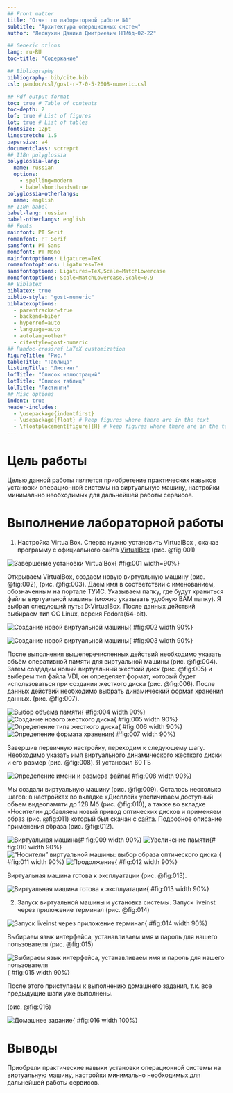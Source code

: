 ```yaml
---
## Front matter
title: "Отчет по лабораторной работе №1"
subtitle: "Архитектура операционных систем"
author: "Леснухин Даниил Дмитриевич НПИбд-02-22"

## Generic otions
lang: ru-RU
toc-title: "Содержание"

## Bibliography
bibliography: bib/cite.bib
csl: pandoc/csl/gost-r-7-0-5-2008-numeric.csl

## Pdf output format
toc: true # Table of contents
toc-depth: 2
lof: true # List of figures
lot: true # List of tables
fontsize: 12pt
linestretch: 1.5
papersize: a4
documentclass: scrreprt
## I18n polyglossia
polyglossia-lang:
  name: russian
  options:
	- spelling=modern
	- babelshorthands=true
polyglossia-otherlangs:
  name: english
## I18n babel
babel-lang: russian
babel-otherlangs: english
## Fonts
mainfont: PT Serif
romanfont: PT Serif
sansfont: PT Sans
monofont: PT Mono
mainfontoptions: Ligatures=TeX
romanfontoptions: Ligatures=TeX
sansfontoptions: Ligatures=TeX,Scale=MatchLowercase
monofontoptions: Scale=MatchLowercase,Scale=0.9
## Biblatex
biblatex: true
biblio-style: "gost-numeric"
biblatexoptions:
  - parentracker=true
  - backend=biber
  - hyperref=auto
  - language=auto
  - autolang=other*
  - citestyle=gost-numeric
## Pandoc-crossref LaTeX customization
figureTitle: "Рис."
tableTitle: "Таблица"
listingTitle: "Листинг"
lofTitle: "Список иллюстраций"
lotTitle: "Список таблиц"
lolTitle: "Листинги"
## Misc options
indent: true
header-includes:
  - \usepackage{indentfirst}
  - \usepackage{float} # keep figures where there are in the text
  - \floatplacement{figure}{H} # keep figures where there are in the text
---
```


# Цель работы

Целью данной работы является приобретение практических навыков установки операционной системы на виртуальную машину, настройки минимально необходимых для дальнейшей работы сервисов.

# Выполнение лабораторной работы

1. Настройка VirtualBox.
Сперва нужно установить VirtualBox , скачав программу с официального сайта
[VirtualBox](https://www.virtualbox.org/wiki/Downloads) (рис. @fig:001)

![Завершение установки VirtualBox](image/1.png){ #fig:001 width=90%}

Открываем VirtualBox, создаем новую виртуальную машину (рис. @fig:002), (рис. @fig:003). Даем имя
в соответствии с именованием, обозначенным на портале ТУИС. Указываем папку, где
будут храниться файлы виртуальной машины (можно указывать удобную ВАМ папку).
Я выбрал следующий путь: D\:VirtualBox. После данных действий выбираем тип ОС
Linux, версия Fedora(64-bit).

![Создание новой виртуальной машины](image/2.png){ #fig:002 width 90%}

![Создание новой виртуальной машины](image/3.png){ #fig:003 width 90%}

После выполнения вышеперечисленных действий необходимо указать объём 
оперативной памяти для виртуальной машины (рис. @fig:004). Затем создадим новый
виртуальный жесткий диск (рис. @fig:005) и выберем тип файла VDI, он определяет формат,
который будет использоваться при создании жесткого диска (рис. @fig:006). После данных
действий необходимо выбрать динамический формат хранения данных. (рис. @fig:007). 

![Выбор объема памяти](image/4.png){ #fig:004 width 90%}
![Создание нового жесткого диска](image/5.png){ #fig:005 width 90%}
![Определение типа жесткого диска](image/6.png){ #fig:006 width 90%}
![Определение формата хранения](image/7.png){ #fig:007 width 90%}

Завершив первичную настройку, переходим к следующему шагу. Необходимо указать
имя виртуального динамического жесткого диски и его размер (рис. @fig:008). Я установил 60
ГБ

![Определение имени и размера файла](image/8.png){ #fig:008 width 90%}

Мы создали виртуальную машину (рис. @fig:009). Осталось несколько шагов: в настройках во
вкладке «Дисплей» увеличиваем доступный объем видеопамяти до 128 Мб (рис. @fig:010), а
также во вкладке «Носители» добавляем новый привод оптических дисков и применяем
образ (рис. @fig:011) который был скачан с [сайта](https://getfedora.org/ru/workstation/download/).
Подробное описание применения образа (рис. @fig:012).

![Виртуальная машина](image/9.png){# fig:009 width 90%}
![Увеличение памяти](image/10.png){# fig:010 width 90%}
![“Носители” виртуальной машины: выбор образа оптического диска.](image/11.png){ #fig:011 width 90%}
![Продолжение](image/12.png){ #fig:012 width 90%}

Виртуальная машина готова к эксплуатации (рис. @fig:013).

![Виртуальная машина готова к эксплуатации](image/13.png){ #fig:013 width 90%}

2. Запуск виртуальной машины и установка системы.
Запуск liveinst через приложение терминал (рис. @fig:014)

![Запуск liveinst через приложение терминал](image/14.png){ #fig:014 width 90%}

Выбираем язык интерфейса, устанавливаем имя и пароль для нашего пользователя (рис. @fig:015)

![Выбираем язык интерфейса, устанавливаем имя и пароль для нашего пользователя](image/15.png){ #fig:015 width 90%}

После этого приступаем к выполнению домашнего задания, т.к. все предыдущие шаги уже выполнены.

(рис. @fig:016)

![Домашнее задание](image/16.png){ #fig:016 width 100%}




# Выводы

Приобрели практические навыки установки операционной системы на виртуальную машину, настройки минимально необходимых для дальнейшей работы сервисов.

